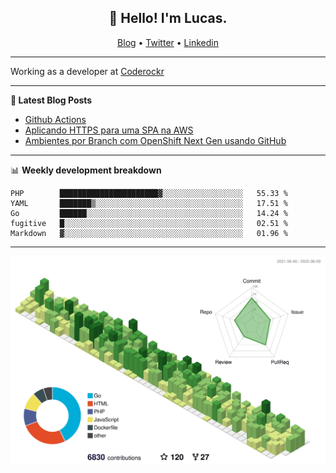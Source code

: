 <h2 align="center">👋 Hello! I'm Lucas.</h2>
<p align="center">
  <a href="https://www.lucassabreu.net.br/">Blog</a> •
  <a href="https://twitter.com/lucassabreu">Twitter</a> •
  <a href="https://www.linkedin.com/in/lucassantosabreu/">Linkedin</a>
</p>

---

Working as a developer at [Coderockr](https://github.com/Coderockr)

---

**📝 Latest Blog Posts**

<!-- BLOG-POST-LIST:START -->
- [Github Actions](https://www.lucassabreu.net.br/post/github-actions/)
- [Aplicando HTTPS para uma SPA na AWS](https://www.lucassabreu.net.br/post/aplicando-https-para-uma-spa-na-aws/)
- [Ambientes por Branch com OpenShift Next Gen usando GitHub](https://www.lucassabreu.net.br/post/ambientes-por-branch-com-openshift-next-gen-usando-github/)
<!-- BLOG-POST-LIST:END -->

---

📊 **Weekly development breakdown**
<!--START_SECTION:waka-->
```text
PHP        ██████████████████████▓░░░░░░░░░░░░░░░░░░   55.33 % 
YAML       ███████▒░░░░░░░░░░░░░░░░░░░░░░░░░░░░░░░░░   17.51 % 
Go         ██████░░░░░░░░░░░░░░░░░░░░░░░░░░░░░░░░░░░   14.24 % 
fugitive   █░░░░░░░░░░░░░░░░░░░░░░░░░░░░░░░░░░░░░░░░   02.51 % 
Markdown   ▓░░░░░░░░░░░░░░░░░░░░░░░░░░░░░░░░░░░░░░░░   01.96 % 
```
<!--END_SECTION:waka-->

---

![](./profile-3d-contrib/profile-green-animate.svg)
